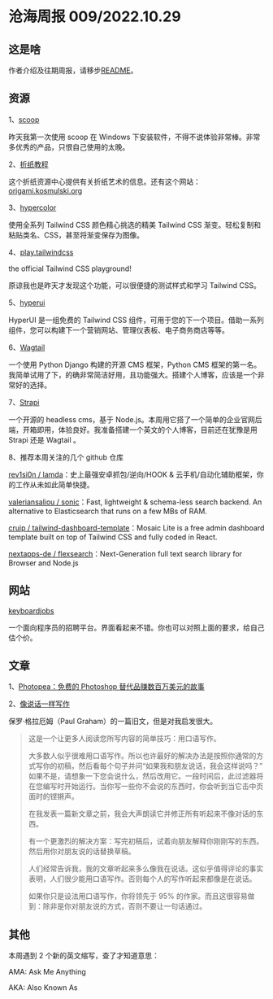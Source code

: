# 沧海周报 009/2022.10.29

## 这是啥

作者介绍及往期周报，请移步[README](https://github.com/theseazhang/weekly_news/blob/main/README.md)。

## 资源

1、[scoop](https://scoop.sh/)

昨天我第一次使用 scoop 在 Windows 下安装软件，不得不说体验非常棒。非常多优秀的产品，只恨自己使用的太晚。

2、[折纸教程](https://origami-resource-center.com/)

这个折纸资源中心提供有关折纸艺术的信息。还有这个网站：[origami.kosmulski.org](https://origami.kosmulski.org/)

3、[hypercolor](https://hypercolor.dev/)

使用全系列 Tailwind CSS 颜色精心挑选的精美 Tailwind CSS 渐变。轻松复制和粘贴类名、CSS，甚至将渐变保存为图像。

4、[play.tailwindcss](https://play.tailwindcss.com/)

the official Tailwind CSS playground!

原谅我也是昨天才发现这个功能，可以很便捷的测试样式和学习 Tailwind CSS。

5、[hyperui](https://www.hyperui.dev/)

HyperUI 是一组免费的 Tailwind CSS 组件，可用于您的下一个项目。借助一系列组件，您可以构建下一个营销网站、管理仪表板、电子商务商店等等。

6、[Wagtail](https://wagtail.org/)

一个使用 Python Django 构建的开源 CMS 框架，Python CMS 框架的第一名。我简单试用了下，的确非常简洁好用，且功能强大。搭建个人博客，应该是一个非常好的选择。

7、[Strapi](https://strapi.io/)

一个开源的 headless cms，基于 Node.js。本周用它搭了一个简单的企业官网后端，开箱即用，体验良好。我准备搭建一个英文的个人博客，目前还在犹豫是用 Strapi 还是 Wagtail 。

8、推荐本周关注的几个 github 仓库

[rev1si0n / lamda](https://github.com/rev1si0n/lamda)：史上最强安卓抓包/逆向/HOOK & 云手机/自动化辅助框架，你的工作从未如此简单快捷。

[valeriansaliou / sonic](https://github.com/valeriansaliou/sonic)：Fast, lightweight & schema-less search backend. An alternative to Elasticsearch that runs on a few MBs of RAM.

[cruip / tailwind-dashboard-template](https://github.com/rev1si0n/lamda)：Mosaic Lite is a free admin dashboard template built on top of Tailwind CSS and fully coded in React.

[nextapps-de / flexsearch](https://github.com/rev1si0n/lamda)：Next-Generation full text search library for Browser and Node.js

## 网站

[keyboardjobs](https://keyboardjobs.com/)

一个面向程序员的招聘平台。界面看起来不错。你也可以对照上面的要求，给自己估个价。

## 文章

1、[Photopea：免费的 Photoshop 替代品赚数百万美元的故事](https://www.the5to9.xyz/p/photopea-free-photoshop-alternative-making-millions)

2、[像说话一样写作](http://paulgraham.com/talk.html)

保罗·格拉厄姆（Paul Graham）的一篇旧文，但是对我启发很大。

> 这是一个让更多人阅读您所写内容的简单技巧：用口语写作。
>
> 大多数人似乎很难用口语写作。所以也许最好的解决办法是按照你通常的方式写你的初稿，然后看每个句子并问“如果我和朋友说话，我会这样说吗？” 如果不是，请想象一下您会说什么，然后改用它。一段时间后，此过滤器将在您编写时开始运行。当你写一些你不会说的东西时，你会听到当它击中页面时的铿锵声。
>
> 在我发表一篇新文章之前，我会大声朗读它并修正所有听起来不像对话的东西。
>
> 有一个更激烈的解决方案：写完初稿后，试着向朋友解释你刚刚写的东西。然后用你对朋友说的话替换草稿。
>
> 人们经常告诉我，我的文章听起来多么像我在说话。这似乎值得评论的事实表明，人们很少能用口语写作。否则每个人的写作听起来都像是在说话。
>
> 如果你只是设法用口语写作，你将领先于 95% 的作家。而且这很容易做到：除非是你对朋友说的方式，否则不要让一句话通过。

## 其他

本周遇到 2 个新的英文缩写，查了才知道意思：

AMA: Ask Me Anything

AKA: Also Known As
